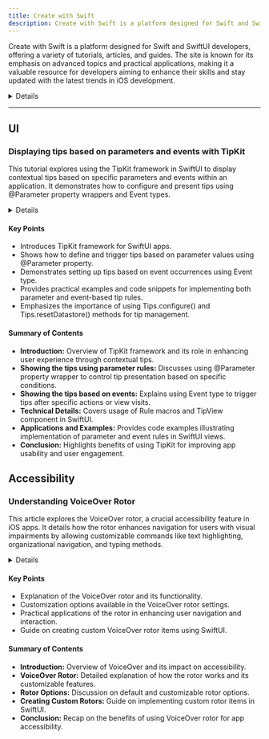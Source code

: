 ```yaml
---
title: Create with Swift
description: Create with Swift is a platform designed for Swift and SwiftUI developers, offering a variety of tutorials, articles, and guides. The site is known for its emphasis on advanced topics and practical applications, making it a valuable resource for developers aiming to enhance their skills and stay updated with the latest trends in iOS development.
---
```


Create with Swift is a platform designed for Swift and SwiftUI developers, offering a variety of tutorials, articles, and guides. The site is known for its emphasis on advanced topics and practical applications, making it a valuable resource for developers aiming to enhance their skills and stay updated with the latest trends in iOS development.

<details>

**URL:** https://www.createwithswift.com

**Authors:** `Create with Swift Team`

**Complexity Levels:**
   - **Beginner:** 40%
   - **Intermediate:** 35%
   - **Advanced:** 25%

**Frequency of Posting:**  2-3 times a week

**Types of Content:**
   - **Tutorials:** 60% (Step-by-step guides and practical examples)
   - **Articles:** 30% (In-depth articles and best practices)
   - **News:** 5% (Updates on Swift and iOS development)
   - **Interviews:** 5% (Insights from industry professionals)

**Additional Features:**
   - **Newsletter:** Available for regular updates and news.
   - **E-Books/Guides:** Downloadable e-books and guides for in-depth learning.
   - **Certifications:** Available for completed courses and tutorials, offering a credential for developers.

</details>

<LinkCard title="Visit Create with Swift" href="https://www.createwithswift.com" />

---

## UI

### Displaying tips based on parameters and events with TipKit

This tutorial explores using the TipKit framework in SwiftUI to display contextual tips based on specific parameters and events within an application. It demonstrates how to configure and present tips using @Parameter property wrappers and Event types.

<details>

**URL:** https://www.createwithswift.com/displaying-tips-based-on-parameters-and-events-with-tipkit  
**Published:** Jun 29, 2024  

**Authors:**
`Tiago Gomes Pereira`, `Matteo Altobello`  
**Tags:**
`SwiftUI`, `TipKit`, `iOS Development`, `Parameter Rules`, `Event Rules`

</details>

#### Key Points

- Introduces TipKit framework for SwiftUI apps.
- Shows how to define and trigger tips based on parameter values using @Parameter property.
- Demonstrates setting up tips based on event occurrences using Event type.
- Provides practical examples and code snippets for implementing both parameter and event-based tip rules.
- Emphasizes the importance of using Tips.configure() and Tips.resetDatastore() methods for tip management.

#### Summary of Contents

- **Introduction:** Overview of TipKit framework and its role in enhancing user experience through contextual tips.
- **Showing the tips using parameter rules:** Discusses using @Parameter property wrapper to control tip presentation based on specific conditions.
- **Showing the tips based on events:** Explains using Event type to trigger tips after specific actions or view visits.
- **Technical Details:** Covers usage of Rule macros and TipView component in SwiftUI.
- **Applications and Examples:** Provides code examples illustrating implementation of parameter and event rules in SwiftUI views.
- **Conclusion:** Highlights benefits of using TipKit for improving app usability and user engagement.

<LinkCard title="Read Full Article" href="https://www.createwithswift.com/displaying-tips-based-on-parameters-and-events-with-tipkit" />

## Accessibility

### Understanding VoiceOver Rotor

This article explores the VoiceOver rotor, a crucial accessibility feature in iOS apps. It details how the rotor enhances navigation for users with visual impairments by allowing customizable commands like text highlighting, organizational navigation, and typing methods.

<details>

**URL:** https://www.createwithswift.com/understanding-accessibility-rotors-and-how-to-use-them  
**Published:** Jun 27, 2024  

**Authors:**
 - Pasquale Vittoriosi
 - Matteo Altobello

**Tags:**
`Accessibility`, `VoiceOver`, `iOS Development`, `SwiftUI`

</details>

#### Key Points

- Explanation of the VoiceOver rotor and its functionality.
- Customization options available in the VoiceOver rotor settings.
- Practical applications of the rotor in enhancing user navigation and interaction.
- Guide on creating custom VoiceOver rotor items using SwiftUI.

#### Summary of Contents

- **Introduction:** Overview of VoiceOver and its impact on accessibility.
- **VoiceOver Rotor:** Detailed explanation of how the rotor works and its customizable features.
- **Rotor Options:** Discussion on default and customizable rotor options.
- **Creating Custom Rotors:** Guide on implementing custom rotor items in SwiftUI.
- **Conclusion:** Recap on the benefits of using VoiceOver rotor for app accessibility.

<LinkCard title="Read Full Article" href="https://www.createwithswift.com/understanding-accessibility-rotors-and-how-to-use-them/" />
